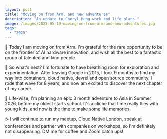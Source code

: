 ```yaml
---
layout: post
title: "Moving on from Arm, and new adventures"
description: "An update to Cheryl Hung work and life plans."
image: /images/2025-05-19-moving-on-from-arm-and-new-adventures.jpg
tags:
  - "2025"
---
```


📣 Today I am moving on from Arm. I'm grateful for the rare opportunity to be on the frontier of AI hardware innovation, and wish all the best to a fantastic group of talented and kind people.

🌄 So what's next? I'm fortunate to have breathing room for exploration and experimentation. After leaving Google in 2015, I took 9 months to find my way into containers, cloud native, devrel and open source community. I rode that wave for 8 years, and now am excited to discover the next chapter of my career.

🌳 Life-wise, I'm planning an epic 3 month adventure to Asia in Summer 2026, before my oldest starts school. It's a cliche that time really flies with young kids, and now is the time to make some life memories.

☕ I will continue to run my meetup, Cloud Native London, speak at conferences and partner with companies on workshops, so I'm definitely not disappearing. DM me for coffee and Zoom catch ups!
